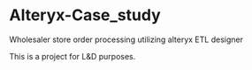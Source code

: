 # Alteryx-Case_study
Wholesaler store order processing utilizing alteryx ETL designer


This is a project for L&D purposes.